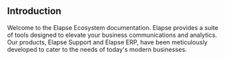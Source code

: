 ## Introduction
Welcome to the Elapse Ecosystem documentation. Elapse provides a suite of tools designed to elevate your business communications and analytics. Our products, Elapse Support and Elapse ERP, have been meticulously developed to cater to the needs of today's modern businesses.